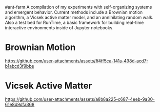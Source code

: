 #ant-farm
A compilation of my experiments with self-organizing systems and emergent behavior. Current methods include a Brownian motion algorithm, a Vicsek active matter model, and an annihilating random walk. Also a test bed for RunTime, a basic framework for building real-time interactive environments inside of Jupyter notebooks.

# Brownian Motion
https://github.com/user-attachments/assets/ff4ff5ca-141a-498d-acd7-b1abcd3f9bbe

# Vicsek Active Matter
https://github.com/user-attachments/assets/a8b8a225-c687-4eeb-9a30-61e8d9dfa368
